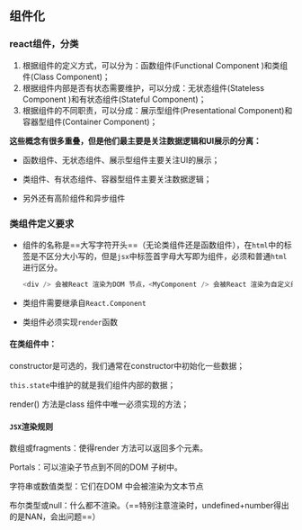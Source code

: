 ## 组件化

### react组件，分类

1. 根据组件的定义方式，可以分为：函数组件(Functional Component )和类组件(Class Component)；
2. 根据组件内部是否有状态需要维护，可以分成：无状态组件(Stateless Component )和有状态组件(Stateful Component)；
3.  根据组件的不同职责，可以分成：展示型组件(Presentational Component)和容器型组件(Container Component)；

**这些概念有很多重叠，但是他们最主要是关注数据逻辑和UI展示的分离：**

- 函数组件、无状态组件、展示型组件主要关注UI的展示；

-  类组件、有状态组件、容器型组件主要关注数据逻辑；
- 另外还有高阶组件和异步组件

### 类组件定义要求

- 组件的名称是==大写字符开头==（无论类组件还是函数组件），在`html`中的标签是不区分大小写的，但是`jsx`中标签首字母大写即为组件，必须和普通`html`进行区分。

  ```js
  <div /> 会被React 渲染为DOM 节点，<MyComponent /> 会被React 渲染为自定义组件；
  ```

- 类组件需要继承自`React.Component`

- 类组件必须实现`render`函数

#### 在类组件中：

constructor是可选的，我们通常在constructor中初始化一些数据；

`this.state`中维护的就是我们组件内部的数据；

render() 方法是class 组件中唯一必须实现的方法；

#### `JSX`渲染规则

数组或fragments：使得render 方法可以返回多个元素。

Portals：可以渲染子节点到不同的DOM 子树中。

字符串或数值类型：它们在DOM 中会被渲染为文本节点

布尔类型或null：什么都不渲染。（==特别注意渲染时，undefined+number得出的是NAN，会出问题==）



